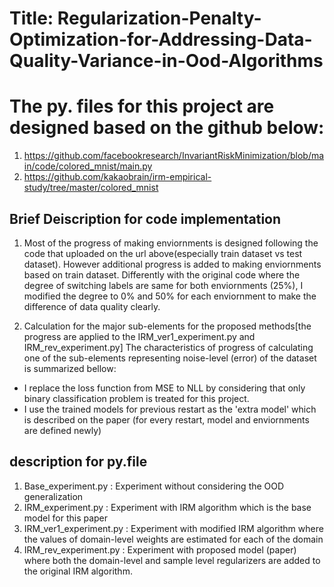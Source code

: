 # Title: Regularization-Penalty-Optimization-for-Addressing-Data-Quality-Variance-in-Ood-Algorithms
# The py. files for this project are designed based on the github below:

1) https://github.com/facebookresearch/InvariantRiskMinimization/blob/main/code/colored_mnist/main.py
2) https://github.com/kakaobrain/irm-empirical-study/tree/master/colored_mnist

## Brief Deiscription for code implementation

1) Most of the progress of making enviornments is designed following the code that uploaded on the url above(especially train dataset vs test dataset). However additional progress is added to making enviornments based on train dataset. Differently with the original code where the degree of switching labels are same for both enviornments (25%), I modified the degree to 0% and 50% for each enviornment to make the difference of data quality clearly.

2) Calculation for the major sub-elements for the proposed methods[the progress are applied to the IRM_ver1_experiment.py and IRM_rev_experiment.py]
The characteristics of progress of calculating one of the sub-elements representing noise-level (error) of the dataset is summarized bellow:

- I replace the loss function from MSE to NLL by considering that only binary classification problem is treated for this project.
- I use the trained models for previous restart as the 'extra model' which is described on the paper (for every restart, model and enviornments are defined newly) 


## description for py.file
1) Base_experiment.py : Experiment without considering the OOD generalization
2) IRM_experiment.py : Experiment with IRM algorithm which is the base model for this paper
3) IRM_ver1_experiment.py : Experiment with modified IRM algorithm where the values of domain-level weights are estimated for each of the domain
4) IRM_rev_experiment.py : Experiment with proposed model (paper) where both the domain-level and sample level regularizers are added to the original IRM algorithm.
